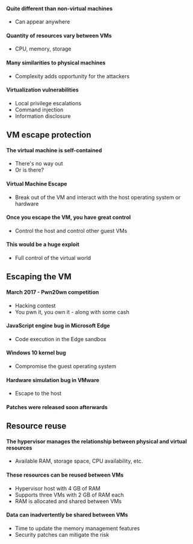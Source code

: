 #### Quite different than non-virtual machines
- Can appear anywhere
#### Quantity of resources vary between VMs
- CPU, memory, storage
#### Many similarities to physical machines
- Complexity adds opportunity for the attackers
#### Virtualization vulnerabilities
- Local privilege escalations
- Command injection
- Information disclosure


## VM escape protection
#### The virtual machine is self-contained
- There's no way out
- Or is there?
#### Virtual Machine Escape
- Break out of the VM and interact with the host operating system or hardware
#### Once you escape the VM, you have great control
- Control the host and control other guest VMs
#### This would be a huge exploit
- Full control of the virtual world


## Escaping the VM
#### March 2017 - Pwn20wn competition
- Hacking contest
- You pwn it, you own it - along with some cash
#### JavaScript engine bug in Microsoft Edge
- Code execution in the Edge sandbox
#### Windows 10 kernel bug
- Compromise the guest operating system
#### Hardware simulation bug in VMware
- Escape to the host
#### Patches were released soon afterwards


## Resource reuse
#### The hypervisor manages the relationship between physical and virtual resources
- Available RAM, storage space, CPU availability, etc.
#### These resources can be reused between VMs
- Hypervisor host with 4 GB of RAM
- Supports three VMs with 2 GB of RAM each
- RAM is allocated and shared between VMs
#### Data can inadvertently be shared between VMs
- Time to update the memory management features
- Security patches can mitigate the risk
